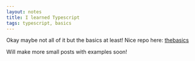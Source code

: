 ```yaml
---
layout: notes
title: I learned Typescript
tags: typescript, basics
---
```


Okay maybe not all of it but the basics at least! Nice repo here: [thebasics](https://github.com/henrikvilhelmberglund/thebasics)

Will make more small posts with examples soon!